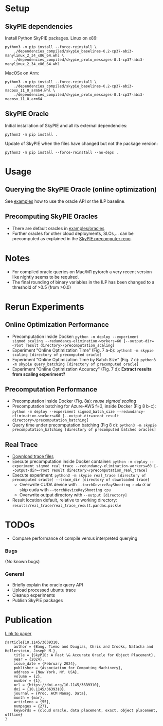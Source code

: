 # Setup

## SkyPIE dependencies
Install Python SkyPIE packages.
Linux on x86:
```
python3 -m pip install --force-reinstall \
    ./dependencies_compiled/skypie_baselines-0.2-cp37-abi3-manylinux_2_34_x86_64.whl \
    ./dependencies_compiled/skypie_proto_messages-0.1-cp37-abi3-manylinux_2_34_x86_64.whl
```
MacOSx on Arm:
```
python3 -m pip install --force-reinstall \
    ./dependencies_compiled/skypie_baselines-0.2-cp37-abi3-macosx_11_0_arm64.whl \
    ./dependencies_compiled/skypie_proto_messages-0.1-cp37-abi3-macosx_11_0_arm64
```

## SkyPIE Oracle

Initial installation of SkyPIE and all its external dependencies:
```
python3 -m pip install .
```


Update of SkyPIE when the files have changed but not the package version:
```
python3 -m pip install --force-reinstall --no-deps .
```

# Usage

## Querying the SkyPIE Oracle (online optimization)
See [examples](./examples/simple_skypie_example.py) how to use the oracle API or the ILP baseline.

## Precomputing SkyPIE Oracles

- There are default oracles in [examples/oracles](./examples/oracles/).
- Further oracles for other cloud deployments, SLOs,... can be precomputed as explained in the [SkyPIE precomputer repo](https://github.com/hydro-project/cloud_oracle_precomputer).

# Notes

- For compiled oracle queries on Mac/M1 pytorch a very recent version like nightly seems to be required.
- The final rounding of binary variables in the ILP has been changed to a threshold of >0.5 (from >0.0)

# Rerun Experiments

## Online Optimization Performance

- Precomputation inside Docker: `python -m deploy --experiment sigmod_scaling --redundancy-elimination-workers=60 [--output-dir=<root result directory>/precomputation_scaling]`
- Experiment "Online Optimization Time" (Fig. 7 a-b): `python3 -m skypie scaling [directory of precomputed oracle]`
- Experiment "Online Optimization Time by Batch Size" (Fig. 7 c): `python3 -m skypie query_batching [directory of precomputed oracle]`
- Experiment "Online Optimization Accuracy" (Fig. 7 d): **Extract results from scaling experiment?**

## Precomputation Performance

- Precomputation inside Docker (Fig. 8a): _reuse sigmod scaling_
- Precomputation batching for Azure-AWS f=3, inside Docker (Fig 8 b-c): `python -m deploy --experiment sigmod_batch_size --redundancy-elimination-workers=60 [--output-dir=<root result directory>/precomputation_batching]`
- Query time under precomputation batching (Fig 8 d): `python3 -m skypie precomputation_batching [directory of precomputed batched oracles]`

## Real Trace

- [Download trace files](doi.org/10.5281/zenodo.13129407)
- Execute precomputation inside Docker container: `python -m deploy --experiment sigmod_real_trace --redundancy-elimination-workers=60 [--output-dir=<root result directory>/precomputation_real_trace]`
- Execute experiment: `python3 -m skypie real_trace [directory of precomputed oracle] --trace_dir [directory of downloaded trace]`
    - Overwrite CUDA device with `--torchDeviceRayShooting cuda:X` or skip cuda with `--torchDeviceRayShooting cpu`
    - Overwrite output directory with `--output [directory]`
- Result location default, relative to working directory: `results/real_trace/real_trace_result.pandas.pickle`

# TODOs
- Compare performance of compile versus interpreted querying

### Bugs
(No known bugs)

### General
- Briefly explain the oracle query API
- Upload processed ubuntu trace
- Cleanup experiments
- Publish SkyPIE packages

# Publication

[Link to paper](https://dl.acm.org/doi/10.1145/3639310)
```
@article{10.1145/3639310,
    author = {Bang, Tiemo and Douglas, Chris and Crooks, Natacha and Hellerstein, Joseph M.},
    title = {SkyPIE: A Fast \& Accurate Oracle for Object Placement},
    year = {2024},
    issue_date = {February 2024},
    publisher = {Association for Computing Machinery},
    address = {New York, NY, USA},
    volume = {2},
    number = {1},
    url = {https://doi.org/10.1145/3639310},
    doi = {10.1145/3639310},
    journal = {Proc. ACM Manag. Data},
    month = {mar},
    articleno = {55},
    numpages = {27},
    keywords = {cloud oracle, data placement, exact, object placement, offline}
}
```
